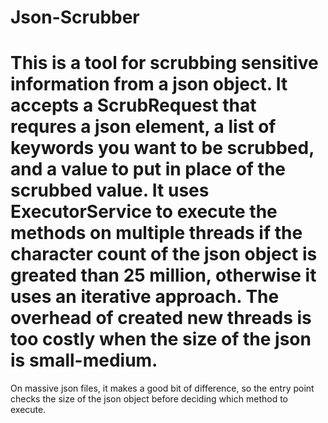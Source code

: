 # Json-Scrubber
# This is a tool for scrubbing sensitive information from a json object. It accepts a ScrubRequest that requres a json element, a list of keywords you want to be scrubbed, and a value to put in place of the scrubbed value. It uses ExecutorService to execute the methods on multiple threads if the character count of the json object is greated than 25 million, otherwise it uses an iterative approach. The overhead of created new threads is too costly when the size of the json is small-medium.
On massive json files, it makes a good bit of difference, so the entry point checks the size of the json object before deciding which method to execute.
